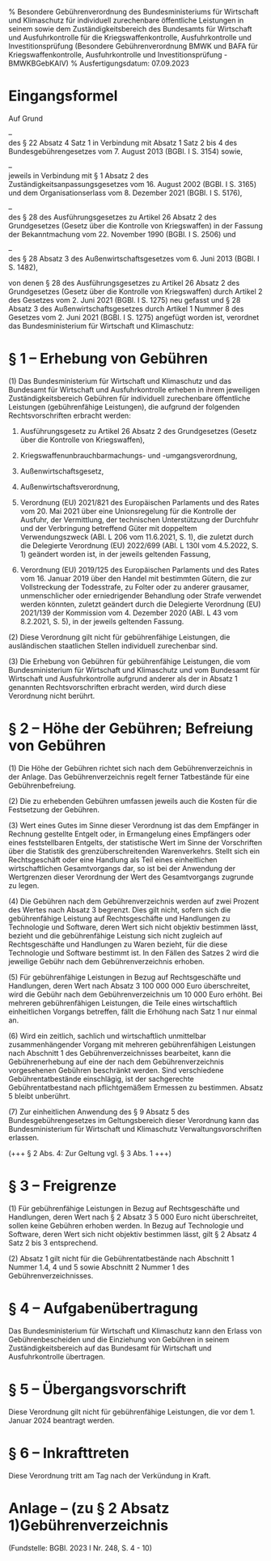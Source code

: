 % Besondere Gebührenverordnung des Bundesministeriums für Wirtschaft und Klimaschutz für individuell zurechenbare öffentliche Leistungen in seinem sowie dem Zuständigkeitsbereich des Bundesamts für Wirtschaft und Ausfuhrkontrolle für die Kriegswaffenkontrolle, Ausfuhrkontrolle und Investitionsprüfung  (Besondere Gebührenverordnung BMWK und BAFA für Kriegswaffenkontrolle, Ausfuhrkontrolle und Investitionsprüfung - BMWKBGebKAIV)
% Ausfertigungsdatum: 07.09.2023
 
# Eingangsformel

Auf Grund

–  
des § 22 Absatz 4 Satz 1 in Verbindung mit Absatz 1 Satz 2 bis 4 des Bundesgebührengesetzes vom 7. August 2013 (BGBl. I S. 3154) sowie,

–  
jeweils in Verbindung mit § 1 Absatz 2 des Zuständigkeitsanpassungsgesetzes vom 16. August 2002 (BGBl. I S. 3165) und dem Organisationserlass vom 8. Dezember 2021 (BGBl. I S. 5176),

–  
des § 28 des Ausführungsgesetzes zu Artikel 26 Absatz 2 des Grundgesetzes (Gesetz über die Kontrolle von Kriegswaffen) in der Fassung der Bekanntmachung vom 22. November 1990 (BGBl. I S. 2506) und

–  
des § 28 Absatz 3 des Außenwirtschaftsgesetzes vom 6. Juni 2013 (BGBl. I S. 1482),

von denen § 28 des Ausführungsgesetzes zu Artikel 26 Absatz 2 des Grundgesetzes (Gesetz über die Kontrolle von Kriegswaffen) durch Artikel 2 des Gesetzes vom 2. Juni 2021 (BGBl. I S. 1275) neu gefasst und § 28 Absatz 3 des Außenwirtschaftsgesetzes durch Artikel 1 Nummer 8 des Gesetzes vom 2. Juni 2021 (BGBl. I S. 1275) angefügt worden ist, verordnet das Bundesministerium für Wirtschaft und Klimaschutz:

# § 1 – Erhebung von Gebühren

(1) Das Bundesministerium für Wirtschaft und Klimaschutz und das Bundesamt für Wirtschaft und Ausfuhrkontrolle erheben in ihrem jeweiligen Zuständigkeitsbereich Gebühren für individuell zurechenbare öffentliche Leistungen (gebührenfähige Leistungen), die aufgrund der folgenden Rechtsvorschriften erbracht werden:

1. Ausführungsgesetz zu Artikel 26 Absatz 2 des Grundgesetzes (Gesetz über die Kontrolle von Kriegswaffen),

2. Kriegswaffenunbrauchbarmachungs- und -umgangsverordnung,

3. Außenwirtschaftsgesetz,

4. Außenwirtschaftsverordnung,

5. Verordnung (EU) 2021/821 des Europäischen Parlaments und des Rates vom 20. Mai 2021 über eine Unionsregelung für die Kontrolle der Ausfuhr, der Vermittlung, der technischen Unterstützung der Durchfuhr und der Verbringung betreffend Güter mit doppeltem Verwendungszweck (ABl. L 206 vom 11.6.2021, S. 1), die zuletzt durch die Delegierte Verordnung (EU) 2022/699 (ABl. L 130I vom 4.5.2022, S. 1) geändert worden ist, in der jeweils geltenden Fassung,

6. Verordnung (EU) 2019/125 des Europäischen Parlaments und des Rates vom 16. Januar 2019 über den Handel mit bestimmten Gütern, die zur Vollstreckung der Todesstrafe, zu Folter oder zu anderer grausamer, unmenschlicher oder erniedrigender Behandlung oder Strafe verwendet werden könnten, zuletzt geändert durch die Delegierte Verordnung (EU) 2021/139 der Kommission vom 4. Dezember 2020 (ABl. L 43 vom 8.2.2021, S. 5), in der jeweils geltenden Fassung.

(2) Diese Verordnung gilt nicht für gebührenfähige Leistungen, die ausländischen staatlichen Stellen individuell zurechenbar sind.

(3) Die Erhebung von Gebühren für gebührenfähige Leistungen, die vom Bundesministerium für Wirtschaft und Klimaschutz und vom Bundesamt für Wirtschaft und Ausfuhrkontrolle aufgrund anderer als der in Absatz 1 genannten Rechtsvorschriften erbracht werden, wird durch diese Verordnung nicht berührt.

# § 2 – Höhe der Gebühren; Befreiung von Gebühren

(1) Die Höhe der Gebühren richtet sich nach dem Gebührenverzeichnis in der Anlage. Das Gebührenverzeichnis regelt ferner Tatbestände für eine Gebührenbefreiung.

(2) Die zu erhebenden Gebühren umfassen jeweils auch die Kosten für die Festsetzung der Gebühren.

(3) Wert eines Gutes im Sinne dieser Verordnung ist das dem Empfänger in Rechnung gestellte Entgelt oder, in Ermangelung eines Empfängers oder eines feststellbaren Entgelts, der statistische Wert im Sinne der Vorschriften über die Statistik des grenzüberschreitenden Warenverkehrs. Stellt sich ein Rechtsgeschäft oder eine Handlung als Teil eines einheitlichen wirtschaftlichen Gesamtvorgangs dar, so ist bei der Anwendung der Wertgrenzen dieser Verordnung der Wert des Gesamtvorgangs zugrunde zu legen.

(4) Die Gebühren nach dem Gebührenverzeichnis werden auf zwei Prozent des Wertes nach Absatz 3 begrenzt. Dies gilt nicht, sofern sich die gebührenfähige Leistung auf Rechtsgeschäfte und Handlungen zu Technologie und Software, deren Wert sich nicht objektiv bestimmen lässt, bezieht und die gebührenfähige Leistung sich nicht zugleich auf Rechtsgeschäfte und Handlungen zu Waren bezieht, für die diese Technologie und Software bestimmt ist. In den Fällen des Satzes 2 wird die jeweilige Gebühr nach dem Gebührenverzeichnis erhoben.

(5) Für gebührenfähige Leistungen in Bezug auf Rechtsgeschäfte und Handlungen, deren Wert nach Absatz 3 100 000 000 Euro überschreitet, wird die Gebühr nach dem Gebührenverzeichnis um 10 000 Euro erhöht. Bei mehreren gebührenfähigen Leistungen, die Teile eines wirtschaftlich einheitlichen Vorgangs betreffen, fällt die Erhöhung nach Satz 1 nur einmal an.

(6) Wird ein zeitlich, sachlich und wirtschaftlich unmittelbar zusammenhängender Vorgang mit mehreren gebührenfähigen Leistungen nach Abschnitt 1 des Gebührenverzeichnisses bearbeitet, kann die Gebührenerhebung auf eine der nach dem Gebührenverzeichnis vorgesehenen Gebühren beschränkt werden. Sind verschiedene Gebührentatbestände einschlägig, ist der sachgerechte Gebührentatbestand nach pflichtgemäßem Ermessen zu bestimmen. Absatz 5 bleibt unberührt.

(7) Zur einheitlichen Anwendung des § 9 Absatz 5 des Bundesgebührengesetzes im Geltungsbereich dieser Verordnung kann das Bundesministerium für Wirtschaft und Klimaschutz Verwaltungsvorschriften erlassen.

(+++ § 2 Abs. 4: Zur Geltung vgl. § 3 Abs. 1 +++)

# § 3 – Freigrenze

(1) Für gebührenfähige Leistungen in Bezug auf Rechtsgeschäfte und Handlungen, deren Wert nach § 2 Absatz 3 5 000 Euro nicht überschreitet, sollen keine Gebühren erhoben werden. In Bezug auf Technologie und Software, deren Wert sich nicht objektiv bestimmen lässt, gilt § 2 Absatz 4 Satz 2 bis 3 entsprechend.

(2) Absatz 1 gilt nicht für die Gebührentatbestände nach Abschnitt 1 Nummer 1.4, 4 und 5 sowie Abschnitt 2 Nummer 1 des Gebührenverzeichnisses.

# § 4 – Aufgabenübertragung

Das Bundesministerium für Wirtschaft und Klimaschutz kann den Erlass von Gebührenbescheiden und die Einziehung von Gebühren in seinem Zuständigkeitsbereich auf das Bundesamt für Wirtschaft und Ausfuhrkontrolle übertragen.

# § 5 – Übergangsvorschrift

Diese Verordnung gilt nicht für gebührenfähige Leistungen, die vor dem 1. Januar 2024 beantragt werden.

# § 6 – Inkrafttreten

Diese Verordnung tritt am Tag nach der Verkündung in Kraft.

# Anlage – (zu § 2 Absatz 1)Gebührenverzeichnis

(Fundstelle: BGBl. 2023 I Nr. 248, S. 4 - 10)

 

 

 

 

 

 

 

 

 

 

 
